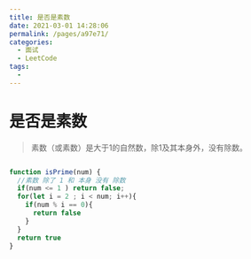```yaml
---
title: 是否是素数
date: 2021-03-01 14:28:06
permalink: /pages/a97e71/
categories:
  - 面试
  - LeetCode
tags:
  - 
---
```


# 是否是素数

> 素数（或素数）是大于1的自然数，除1及其本身外，没有除数。

```javascript

function isPrime(num) {
  //素数 除了 1 和 本身 没有 除数
  if(num <= 1 ) return false;
  for(let i = 2 ; i < num; i++){
    if(num % i == 0){
      return false
    }
  }
  return true
}
```